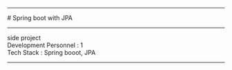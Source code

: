 <hr>
# Spring boot with JPA<br>
<hr>
side project <br>
Development Personnel : 1 <br>
Tech Stack : Spring booot, JPA
<hr>
